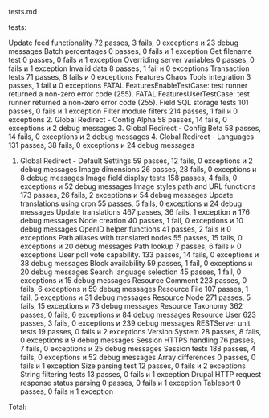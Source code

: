 tests.md


tests:

Update feed functionality 72 passes, 3 fails, 0 exceptions и 23 debug messages
Batch percentages 0 passes, 0 fails и 1 exception
Get filename test 0 passes, 0 fails и 1 exception
Overriding server variables 0 passes, 0 fails и 1 exception
Invalid data 8 passes, 1 fail и 0 exceptions
Transaction tests 71 passes, 8 fails и 0 exceptions
Features Chaos Tools integration 3 passes, 1 fail и 0 exceptions
FATAL FeaturesEnableTestCase: test runner returned a non-zero error code (255).
FATAL FeaturesUserTestCase: test runner returned a non-zero error code (255).
Field SQL storage tests 101 passes, 0 fails и 1 exception
Filter module filters 214 passes, 1 fail и 0 exceptions
2. Global Redirect - Config Alpha 58 passes, 14 fails, 0 exceptions и 2 debug messages
3. Global Redirect - Config Beta 58 passes, 14 fails, 0 exceptions и 2 debug messages
4. Global Redirect - Languages 131 passes, 38 fails, 0 exceptions и 24 debug messages
1. Global Redirect - Default Settings 59 passes, 12 fails, 0 exceptions и 2 debug messages
Image dimensions 26 passes, 28 fails, 0 exceptions и 8 debug messages
Image field display tests 158 passes, 4 fails, 0 exceptions и 52 debug messages
Image styles path and URL functions 173 passes, 26 fails, 2 exceptions и 54 debug messages
Update translations using cron 55 passes, 5 fails, 0 exceptions и 24 debug messages
Update translations 467 passes, 36 fails, 1 exception и 176 debug messages
Node creation 40 passes, 1 fail, 0 exceptions и 10 debug messages
OpenID helper functions 41 passes, 2 fails и 0 exceptions
Path aliases with translated nodes 55 passes, 15 fails, 0 exceptions и 20 debug messages
Path lookup 7 passes, 6 fails и 0 exceptions
User poll vote capability. 133 passes, 14 fails, 0 exceptions и 38 debug messages
Block availability 59 passes, 1 fail, 0 exceptions и 20 debug messages
Search language selection 45 passes, 1 fail, 0 exceptions и 15 debug messages
Resource Comment 223 passes, 0 fails, 6 exceptions и 59 debug messages
Resource File 107 passes, 1 fail, 5 exceptions и 31 debug messages
Resource Node 271 passes, 5 fails, 15 exceptions и 73 debug messages
Resource Taxonomy 362 passes, 0 fails, 6 exceptions и 84 debug messages
Resource User 623 passes, 3 fails, 0 exceptions и 239 debug messages
RESTServer unit tests 19 passes, 0 fails и 2 exceptions
Version System 28 passes, 8 fails, 0 exceptions и 9 debug messages
Session HTTPS handling 76 passes, 7 fails, 0 exceptions и 25 debug messages
Session tests 188 passes, 4 fails, 0 exceptions и 52 debug messages
Array differences 0 passes, 0 fails и 1 exception
Size parsing test 12 passes, 0 fails и 2 exceptions
String filtering tests 13 passes, 0 fails и 1 exception
Drupal HTTP request response status parsing 0 passes, 0 fails и 1 exception
Tablesort 0 passes, 0 fails и 1 exception


Total:
